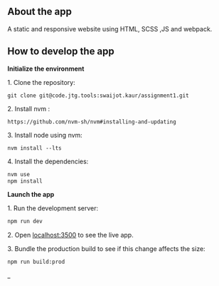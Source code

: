 ## About the app

A static and responsive website using HTML, SCSS ,JS and webpack.

## How to develop the app

**Initialize the environment**

1\. Clone the repository:

```
git clone git@code.jtg.tools:swaijot.kaur/assignment1.git
```

2\. Install nvm :

```
https://github.com/nvm-sh/nvm#installing-and-updating
```

3\. Install node using nvm:

`nvm install --lts`

4\. Install the dependencies:

```bash
nvm use
npm install
```

**Launch the app**

1\. Run the development server:

```bash
npm run dev
```

2\. Open [localhost:3500](http://localhost:3500) to see the live app.

3\. Bundle the production build to see if this change affects the size:

```bash
npm run build:prod
```

\_
